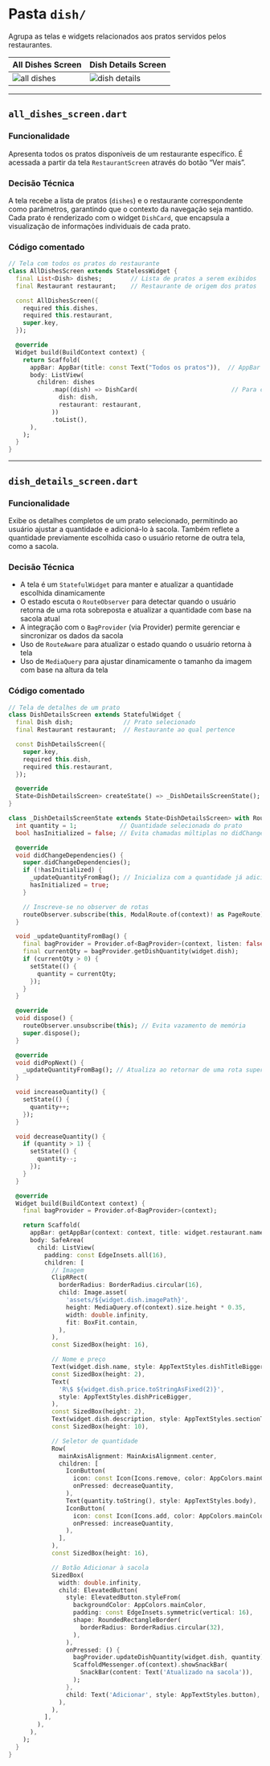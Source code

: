 # Pasta `dish/`

Agrupa as telas e widgets relacionados aos pratos servidos pelos restaurantes.

| All Dishes Screen | Dish Details Screen | 
|-------------|------------------------|
| ![all dishes](https://github.com/daniamorimdesa/TechTaste-foodapp-v2/blob/main/assets/screenshots/all_dishes_screenshot.png) | ![dish details](https://github.com/daniamorimdesa/TechTaste-foodapp-v2/blob/main/assets/screenshots/dish_details_screenshot.png) |

---
## `all_dishes_screen.dart`

### Funcionalidade
Apresenta todos os pratos disponíveis de um restaurante específico. É acessada a partir da tela `RestaurantScreen` através do botão “Ver mais”.

### Decisão Técnica
A tela recebe a lista de pratos (`dishes`) e o restaurante correspondente como parâmetros, garantindo que o contexto da navegação seja mantido. Cada prato é renderizado com o widget `DishCard`, que encapsula a visualização de informações individuais de cada prato.

### Código comentado

```dart
// Tela com todos os pratos do restaurante
class AllDishesScreen extends StatelessWidget {
  final List<Dish> dishes;        // Lista de pratos a serem exibidos
  final Restaurant restaurant;    // Restaurante de origem dos pratos

  const AllDishesScreen({
    required this.dishes,
    required this.restaurant,
    super.key,
  });

  @override
  Widget build(BuildContext context) {
    return Scaffold(
      appBar: AppBar(title: const Text("Todos os pratos")),  // AppBar com título fixo
      body: ListView(
        children: dishes
            .map((dish) => DishCard(                          // Para cada prato, renderiza um DishCard
              dish: dish,
              restaurant: restaurant,
            ))
            .toList(),
      ),
    );
  }
}
```
---
## `dish_details_screen.dart`

### Funcionalidade
Exibe os detalhes completos de um prato selecionado, permitindo ao usuário ajustar a quantidade e adicioná-lo à sacola. Também reflete a quantidade previamente escolhida caso o usuário retorne de outra tela, como a sacola.

### Decisão Técnica
-  A tela é um `StatefulWidget` para manter e atualizar a quantidade escolhida dinamicamente
-  O estado escuta o `RouteObserver` para detectar quando o usuário retorna de uma rota sobreposta e atualizar a quantidade com base na sacola atual
-  A integração com o `BagProvider` (via Provider) permite gerenciar e sincronizar os dados da sacola
-  Uso de `RouteAware` para atualizar o estado quando o usuário retorna à tela
-  Uso de `MediaQuery` para ajustar dinamicamente o tamanho da imagem com base na altura da tela

### Código comentado

```dart
// Tela de detalhes de um prato
class DishDetailsScreen extends StatefulWidget {
  final Dish dish;              // Prato selecionado
  final Restaurant restaurant;  // Restaurante ao qual pertence

  const DishDetailsScreen({
    super.key,
    required this.dish,
    required this.restaurant,
  });

  @override
  State<DishDetailsScreen> createState() => _DishDetailsScreenState();
}

class _DishDetailsScreenState extends State<DishDetailsScreen> with RouteAware {
  int quantity = 1;            // Quantidade selecionada do prato
  bool hasInitialized = false; // Evita chamadas múltiplas no didChangeDependencies

  @override
  void didChangeDependencies() {
    super.didChangeDependencies();
    if (!hasInitialized) {
      _updateQuantityFromBag(); // Inicializa com a quantidade já adicionada na sacola (se houver)
      hasInitialized = true;
    }

    // Inscreve-se no observer de rotas
    routeObserver.subscribe(this, ModalRoute.of(context)! as PageRoute); // Escuta mudanças de rota
  }

  void _updateQuantityFromBag() {
    final bagProvider = Provider.of<BagProvider>(context, listen: false);
    final currentQty = bagProvider.getDishQuantity(widget.dish);
    if (currentQty > 0) {
      setState(() {
        quantity = currentQty;
      });
    }
  }

  @override
  void dispose() {
    routeObserver.unsubscribe(this); // Evita vazamento de memória
    super.dispose();
  }

  @override
  void didPopNext() {
    _updateQuantityFromBag(); // Atualiza ao retornar de uma rota superior (como a sacola)
  }

  void increaseQuantity() {
    setState(() {
      quantity++;
    });
  }

  void decreaseQuantity() {
    if (quantity > 1) {
      setState(() {
        quantity--;
      });
    }
  }

  @override
  Widget build(BuildContext context) {
    final bagProvider = Provider.of<BagProvider>(context);

    return Scaffold(
      appBar: getAppBar(context: context, title: widget.restaurant.name), // AppBar personalizada
      body: SafeArea(
        child: ListView(
          padding: const EdgeInsets.all(16),
          children: [
            // Imagem
            ClipRRect(
              borderRadius: BorderRadius.circular(16),
              child: Image.asset(
                'assets/${widget.dish.imagePath}',
                height: MediaQuery.of(context).size.height * 0.35,
                width: double.infinity,
                fit: BoxFit.contain,
              ),
            ),
            const SizedBox(height: 16),

            // Nome e preço
            Text(widget.dish.name, style: AppTextStyles.dishTitleBigger),
            const SizedBox(height: 2),
            Text(
              'R\$ ${widget.dish.price.toStringAsFixed(2)}',
              style: AppTextStyles.dishPriceBigger,
            ),
            const SizedBox(height: 2),
            Text(widget.dish.description, style: AppTextStyles.sectionTitle),
            const SizedBox(height: 10),

            // Seletor de quantidade
            Row(
              mainAxisAlignment: MainAxisAlignment.center,
              children: [
                IconButton(
                  icon: const Icon(Icons.remove, color: AppColors.mainColor),
                  onPressed: decreaseQuantity,
                ),
                Text(quantity.toString(), style: AppTextStyles.body),
                IconButton(
                  icon: const Icon(Icons.add, color: AppColors.mainColor),
                  onPressed: increaseQuantity,
                ),
              ],
            ),
            const SizedBox(height: 16),

            // Botão Adicionar à sacola
            SizedBox(
              width: double.infinity,
              child: ElevatedButton(
                style: ElevatedButton.styleFrom(
                  backgroundColor: AppColors.mainColor,
                  padding: const EdgeInsets.symmetric(vertical: 16),
                  shape: RoundedRectangleBorder(
                    borderRadius: BorderRadius.circular(32),
                  ),
                ),
                onPressed: () {
                  bagProvider.updateDishQuantity(widget.dish, quantity);
                  ScaffoldMessenger.of(context).showSnackBar(
                    SnackBar(content: Text('Atualizado na sacola')),
                  );
                },
                child: Text('Adicionar', style: AppTextStyles.button),
              ),
            ),
          ],
        ),
      ),
    );
  }
}
